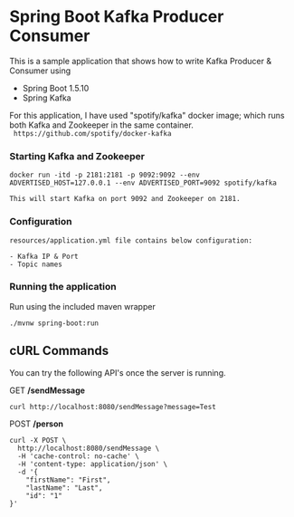 # Spring Boot Kafka Producer Consumer

This is a sample application that shows how to write Kafka Producer & Consumer using
 - Spring Boot 1.5.10
 - Spring Kafka
 
For this application, I have used "spotify/kafka" docker image; which runs both Kafka and Zookeeper in the same container.
<br/>
``` https://github.com/spotify/docker-kafka```

### Starting Kafka and Zookeeper
```
docker run -itd -p 2181:2181 -p 9092:9092 --env ADVERTISED_HOST=127.0.0.1 --env ADVERTISED_PORT=9092 spotify/kafka

This will start Kafka on port 9092 and Zookeeper on 2181.
```

### Configuration
```
resources/application.yml file contains below configuration:

- Kafka IP & Port
- Topic names
```

### Running the application

Run using the included maven wrapper

```
./mvnw spring-boot:run
```



## cURL Commands

You can try the following API's once the server is running.

GET __/sendMessage__

``` curl http://localhost:8080/sendMessage?message=Test ```

POST __/person__

``` 
curl -X POST \
  http://localhost:8080/sendMessage \
  -H 'cache-control: no-cache' \
  -H 'content-type: application/json' \
  -d '{
	"firstName": "First",
	"lastName": "Last",
	"id": "1"
}'
```


